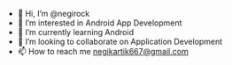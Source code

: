 - 👋 Hi, I’m @negirock
- 👀 I’m interested in Android App Development
- 🌱 I’m currently learning Android
- 💞️ I’m looking to collaborate on Application Development
- 📫 How to reach me negikartik667@gmail.com

<!---
kartik667/kartik667 is a ✨ special ✨ repository because its `README.md` (this file) appears on your GitHub profile.
You can click the Preview link to take a look at your changes.
--->
